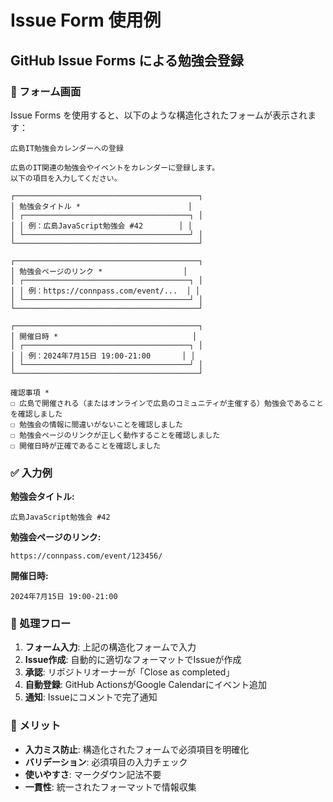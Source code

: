 # Issue Form 使用例

## GitHub Issue Forms による勉強会登録

### 📝 フォーム画面

Issue Forms を使用すると、以下のような構造化されたフォームが表示されます：

```
広島IT勉強会カレンダーへの登録

広島のIT関連の勉強会やイベントをカレンダーに登録します。
以下の項目を入力してください。

┌─────────────────────────────────────────┐
│ 勉強会タイトル *                        │
│ ┌─────────────────────────────────────┐ │
│ │ 例：広島JavaScript勉強会 #42        │ │
│ └─────────────────────────────────────┘ │
└─────────────────────────────────────────┘

┌─────────────────────────────────────────┐
│ 勉強会ページのリンク *                  │
│ ┌─────────────────────────────────────┐ │
│ │ 例：https://connpass.com/event/...  │ │
│ └─────────────────────────────────────┘ │
└─────────────────────────────────────────┘

┌─────────────────────────────────────────┐
│ 開催日時 *                              │
│ ┌─────────────────────────────────────┐ │
│ │ 例：2024年7月15日 19:00-21:00       │ │
│ └─────────────────────────────────────┘ │
└─────────────────────────────────────────┘

確認事項 *
☐ 広島で開催される（またはオンラインで広島のコミュニティが主催する）勉強会であることを確認しました
☐ 勉強会の情報に間違いがないことを確認しました
☐ 勉強会ページのリンクが正しく動作することを確認しました
☐ 開催日時が正確であることを確認しました
```

### ✅ 入力例

**勉強会タイトル:**
```
広島JavaScript勉強会 #42
```

**勉強会ページのリンク:**
```
https://connpass.com/event/123456/
```

**開催日時:**
```
2024年7月15日 19:00-21:00
```

### 🔄 処理フロー

1. **フォーム入力**: 上記の構造化フォームで入力
2. **Issue作成**: 自動的に適切なフォーマットでIssueが作成
3. **承認**: リポジトリオーナーが「Close as completed」
4. **自動登録**: GitHub ActionsがGoogle Calendarにイベント追加
5. **通知**: Issueにコメントで完了通知

### 🎯 メリット

- **入力ミス防止**: 構造化されたフォームで必須項目を明確化
- **バリデーション**: 必須項目の入力チェック
- **使いやすさ**: マークダウン記法不要
- **一貫性**: 統一されたフォーマットで情報収集

